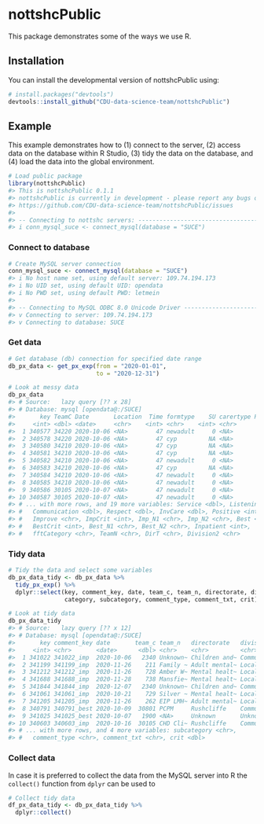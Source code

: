 
<!-- README.md is generated from README.Rmd. Please edit that file -->

# nottshcPublic

<!-- badges: start -->
<!-- badges: end -->

This package demonstrates some of the ways we use R.

## Installation

You can install the developmental version of nottshcPublic using:

``` r
# install.packages("devtools")
devtools::install_github("CDU-data-science-team/nottshcPublic")
```

## Example

This example demonstrates how to (1) connect to the server, (2) access
data on the database within R Studio, (3) tidy the data on the database,
and (4) load the data into the global environment.

``` r
# Load public package
library(nottshcPublic)
#> This is nottshcPublic 0.1.1
#> nottshcPublic is currently in development - please report any bugs or ideas at:
#> https://github.com/CDU-data-science-team/nottshcPublic/issues
#> 
#> -- Connecting to nottshc servers: ----------------------------------------------
#> i conn_mysql_suce <- connect_mysql(database = "SUCE")
```

### Connect to database

``` r
# Create MySQL server connection
conn_mysql_suce <- connect_mysql(database = "SUCE")
#> i No host name set, using default server: 109.74.194.173
#> i No UID set, using default UID: opendata
#> i No PWD set, using default PWD: letmein
#> 
#> -- Connecting to MySQL ODBC 8.0 Unicode Driver ---------------------------------
#> v Connecting to server: 109.74.194.173
#> v Connecting to database: SUCE
```

### Get data

``` r
# Get database (db) connection for specified date range 
db_px_data <- get_px_exp(from = "2020-01-01",
                         to = "2020-12-31")

# Look at messy data
db_px_data
#> # Source:   lazy query [?? x 28]
#> # Database: mysql [opendata@:/SUCE]
#>       key TeamC Date       Location  Time formtype    SU carertype Promoter
#>     <int> <dbl> <date>     <chr>    <int> <chr>    <int> <chr>        <int>
#>  1 340577 34220 2020-10-06 <NA>        47 newadult     0 <NA>             4
#>  2 340578 34220 2020-10-06 <NA>        47 cyp         NA <NA>             5
#>  3 340580 34210 2020-10-06 <NA>        47 cyp         NA <NA>             5
#>  4 340581 34210 2020-10-06 <NA>        47 cyp         NA <NA>             5
#>  5 340582 34210 2020-10-06 <NA>        47 newadult     0 <NA>             5
#>  6 340583 34210 2020-10-06 <NA>        47 cyp         NA <NA>             5
#>  7 340584 34210 2020-10-06 <NA>        47 newadult     0 <NA>             5
#>  8 340585 34210 2020-10-06 <NA>        47 newadult     0 <NA>             2
#>  9 340586 30105 2020-10-07 <NA>        47 newadult     0 <NA>             4
#> 10 340587 30105 2020-10-07 <NA>        47 newadult     0 <NA>             5
#> # ... with more rows, and 19 more variables: Service <dbl>, Listening <dbl>,
#> #   Communication <dbl>, Respect <dbl>, InvCare <dbl>, Positive <int>,
#> #   Improve <chr>, ImpCrit <int>, Imp_N1 <chr>, Imp_N2 <chr>, Best <chr>,
#> #   BestCrit <int>, Best_N1 <chr>, Best_N2 <chr>, Inpatient <int>,
#> #   fftCategory <chr>, TeamN <chr>, DirT <chr>, Division2 <chr>
```

### Tidy data

``` r
# Tidy the data and select some variables 
db_px_data_tidy <- db_px_data %>% 
  tidy_px_exp() %>% 
  dplyr::select(key, comment_key, date, team_c, team_n, directorate, division,
                category, subcategory, comment_type, comment_txt, crit)

# Look at tidy data
db_px_data_tidy
#> # Source:   lazy query [?? x 12]
#> # Database: mysql [opendata@:/SUCE]
#>       key comment_key date       team_c team_n   directorate   division category
#>     <int> <chr>       <date>      <dbl> <chr>    <chr>         <chr>    <chr>   
#>  1 341022 341022_imp  2020-10-06   2340 Unknown~ Children and~ Communi~ Access  
#>  2 341199 341199_imp  2020-11-26    211 Family ~ Adult mental~ Local p~ Access  
#>  3 341212 341212_imp  2020-11-26    728 Amber W~ Mental healt~ Local p~ Access  
#>  4 341688 341688_imp  2020-11-28    738 Mansfie~ Mental healt~ Local p~ Access  
#>  5 341844 341844_imp  2020-12-07   2340 Unknown~ Children and~ Communi~ Access  
#>  6 341061 341061_imp  2020-10-21    729 Silver ~ Mental healt~ Local p~ Access  
#>  7 341205 341205_imp  2020-11-26    262 EIP LMH~ Adult mental~ Local p~ Access  
#>  8 340791 340791_best 2020-10-09  30801 PCPM     Rushcliffe    Communi~ Access  
#>  9 341025 341025_best 2020-10-07   1900 <NA>     Unknown       Unknown  Access  
#> 10 340603 340603_imp  2020-10-16  30105 CHD Cli~ Rushcliffe    Communi~ Access  
#> # ... with more rows, and 4 more variables: subcategory <chr>,
#> #   comment_type <chr>, comment_txt <chr>, crit <dbl>
```

### Collect data

In case it is preferred to collect the data from the MySQL server into R
the `collect()` function from `dplyr` can be used to

``` r
# Collect tidy data
df_px_data_tidy <- db_px_data_tidy %>% 
  dplyr::collect()
```
